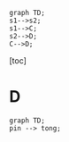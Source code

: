 ```mermaid
graph TD;
s1-->s2;
s1-->C; 
s2-->D;
C-->D;
```

[toc]

# D

```mermaid
graph TD;
pin --> tong;
```

